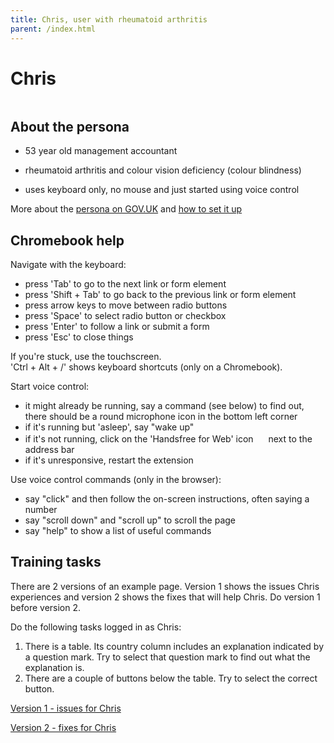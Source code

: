 ```yaml
---
title: Chris, user with rheumatoid arthritis
parent: /index.html
---
```


# Chris

<div><img src="../images/persona-avatars/chris.png" class="profile" alt="" /></div>


## About the persona

* 53 year old management accountant

* rheumatoid arthritis and colour vision deficiency (colour blindness)

* uses keyboard only, no mouse and just started using voice control

More about the [persona on GOV.UK](https://www.gov.uk/government/publications/understanding-disabilities-and-impairments-user-profiles/christopher-user-with-rheumatoid-arthritis) and [how to set it up](../setup/chromebook.html#chris)


## Chromebook help

Navigate with the keyboard:

* press 'Tab' to go to the next link or form element
* press 'Shift + Tab' to go back to the previous link or form element
* press arrow keys to move between radio buttons
* press 'Space' to select radio button or checkbox
* press 'Enter' to follow a link or submit a form
* press 'Esc' to close things

If you're stuck, use the touchscreen.<br />
'Ctrl + Alt + /' shows keyboard shortcuts (only on a Chromebook).

Start voice control:

* it might already be running, say a command (see below) to find out, there should be a round microphone icon in the bottom left corner
* if it's running but 'asleep', say "wake up"
* if it's not running, click on the 'Handsfree for Web' icon <img src="https://www.handsfreeforweb.com/img/favicon-16x16.png" style="width: 16px; height: 16px;" alt="" /> next to the address bar
* if it's unresponsive, restart the extension

Use voice control commands (only in the browser):

* say "click" and then follow the on-screen instructions, often saying a number
* say "scroll down" and "scroll up" to scroll the page
* say "help" to show a list of useful commands


## Training tasks

There are 2 versions of an example page. Version 1 shows the issues Chris experiences and version 2 shows the fixes that will help Chris. Do version 1 before version 2.

Do the following tasks logged in as Chris:

1. There is a table. Its country column includes an explanation indicated by a question mark. Try to select that question mark to find out what the explanation is.
2. There are a couple of buttons below the table. Try to select the correct button.

[Version 1 - issues for Chris](bad.html)

[Version 2 - fixes for Chris](good.html)
